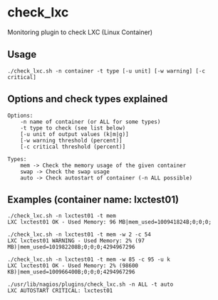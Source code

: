 check_lxc
=========

Monitoring plugin to check LXC (Linux Container) 


Usage
-----
    ./check_lxc.sh -n container -t type [-u unit] [-w warning] [-c critical]
    
Options and check types explained
---------------------------------
    Options:
        -n name of container (or ALL for some types)
        -t type to check (see list below)
        [-u unit of output values (k|m|g)]
        [-w warning threshold (percent)]
        [-c critical threshold (percent)]
        
    Types:
        mem -> Check the memory usage of the given container
        swap -> Check the swap usage
        auto -> Check autostart of container (-n ALL possible)



Examples (container name: lxctest01)
------------------------------------
    ./check_lxc.sh -n lxctest01 -t mem 
    LXC lxctest01 OK - Used Memory: 96 MB|mem_used=100941824B;0;0;0;

    ./check_lxc.sh -n lxctest01 -t mem -w 2 -c 54 
    LXC lxctest01 WARNING - Used Memory: 2% (97 MB)|mem_used=101982208B;0;0;0;4294967296
    
    ./check_lxc.sh -n lxctest01 -t mem -w 85 -c 95 -u k
    LXC lxctest01 OK - Used Memory: 2% (98600 KB)|mem_used=100966400B;0;0;0;4294967296
    
    ./usr/lib/nagios/plugins/check_lxc.sh -n ALL -t auto 
    LXC AUTOSTART CRITICAL: lxctest01
